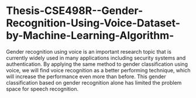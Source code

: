 # Thesis-CSE498R--Gender-Recognition-Using-Voice-Dataset-by-Machine-Learning-Algorithm- 
Gender recognition using voice is an important research topic that is currently widely used in many applications including security systems and authentication. By applying the same method to gender classification using voice, we will find voice recognition as a better performing technique, which will increase the performance even more than before. This gender classification based on gender recognition alone has limited the problem space for speech recognition.
